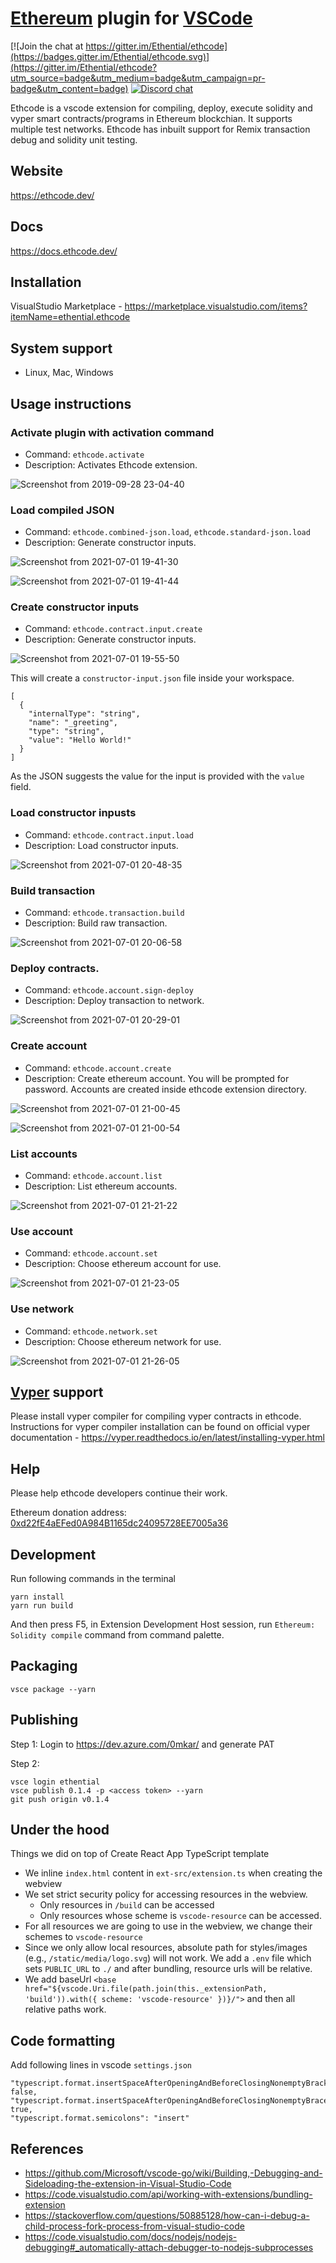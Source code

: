 # [Ethereum](https://ethereum.org/) plugin for [VSCode](https://code.visualstudio.com/)
[![Join the chat at https://gitter.im/Ethential/ethcode](https://badges.gitter.im/Ethential/ethcode.svg)](https://gitter.im/Ethential/ethcode?utm_source=badge&utm_medium=badge&utm_campaign=pr-badge&utm_content=badge)
[![Discord chat](https://img.shields.io/discord/722971683388129290?color=7389D8&logo=discord&logoColor=ffffff)](https://discord.gg/87sE7Bm)

Ethcode is a vscode extension for compiling, deploy, execute solidity and vyper smart contracts/programs in Ethereum blockchian. It supports multiple test networks. Ethcode has inbuilt support for Remix transaction debug and solidity unit testing.

## Website
https://ethcode.dev/
## Docs
https://docs.ethcode.dev/
## Installation
VisualStudio Marketplace - https://marketplace.visualstudio.com/items?itemName=ethential.ethcode

## System support
* Linux, Mac, Windows

## Usage instructions
### Activate plugin with activation command
* Command: `ethcode.activate`
* Description: Activates Ethcode extension.

![Screenshot from 2019-09-28 23-04-40](https://user-images.githubusercontent.com/13261372/78938476-e9f22180-7acf-11ea-8705-5a7f755a962a.png)

### Load compiled JSON
* Command: `ethcode.combined-json.load`, `ethcode.standard-json.load`
* Description: Generate constructor inputs.

![Screenshot from 2021-07-01 19-41-30](https://user-images.githubusercontent.com/13261372/124138953-c7697100-daa4-11eb-9064-5756dba06606.png)

![Screenshot from 2021-07-01 19-41-44](https://user-images.githubusercontent.com/13261372/124138945-c59fad80-daa4-11eb-954a-f47bbf0d0fec.png)

### Create constructor inputs
* Command: `ethcode.contract.input.create`
* Description: Generate constructor inputs.

![Screenshot from 2021-07-01 19-55-50](https://user-images.githubusercontent.com/13261372/124141448-10bac000-daa7-11eb-978e-0746a51b4a08.png)

This will create a `constructor-input.json` file inside your workspace.

```
[
  {
    "internalType": "string",
    "name": "_greeting",
    "type": "string",
    "value": "Hello World!"
  }
]
```
As the JSON suggests the value for the input is provided with the `value` field.

### Load constructor inpusts
* Command: `ethcode.contract.input.load`
* Description: Load constructor inputs.

![Screenshot from 2021-07-01 20-48-35](https://user-images.githubusercontent.com/13261372/124149165-f506e800-daad-11eb-9753-eb1ff58d6ef1.png)

### Build transaction
* Command: `ethcode.transaction.build`
* Description: Build raw transaction.

![Screenshot from 2021-07-01 20-06-58](https://user-images.githubusercontent.com/13261372/124142793-2bd9ff80-daa8-11eb-8a72-31e6bde86d79.png)


### Deploy contracts.
* Command: `ethcode.account.sign-deploy`
* Description: Deploy transaction to network.

![Screenshot from 2021-07-01 20-29-01](https://user-images.githubusercontent.com/13261372/124146369-52e60080-daab-11eb-99ff-acd46cf0d43d.png)

### Create account
* Command: `ethcode.account.create`
* Description: Create ethereum account. You will be prompted for password. Accounts are created inside ethcode extension directory.

![Screenshot from 2021-07-01 21-00-45](https://user-images.githubusercontent.com/13261372/124150942-aa866b00-daaf-11eb-9d31-db538c140d23.png)

![Screenshot from 2021-07-01 21-00-54](https://user-images.githubusercontent.com/13261372/124150937-a9553e00-daaf-11eb-84ab-51a546ad3742.png)

### List accounts
* Command: `ethcode.account.list`
* Description: List ethereum accounts.

![Screenshot from 2021-07-01 21-21-22](https://user-images.githubusercontent.com/13261372/124153761-66489a00-dab2-11eb-9d17-a8b97468a556.png)

### Use account
* Command: `ethcode.account.set`
* Description: Choose ethereum account for use.

![Screenshot from 2021-07-01 21-23-05](https://user-images.githubusercontent.com/13261372/124153955-a0b23700-dab2-11eb-955a-9fca6c640a0b.png)

### Use network
* Command: `ethcode.network.set`
* Description: Choose ethereum network for use.

![Screenshot from 2021-07-01 21-26-05](https://user-images.githubusercontent.com/13261372/124154347-09011880-dab3-11eb-9e54-eb2952894ef8.png)



## [Vyper](https://vyper.readthedocs.io/) support
Please install vyper compiler for compiling vyper contracts in ethcode. Instructions for vyper compiler installation can be found on official vyper documentation - https://vyper.readthedocs.io/en/latest/installing-vyper.html

## Help
Please help ethcode developers continue their work.

Ethereum donation address: [0xd22fE4aEFed0A984B1165dc24095728EE7005a36](https://etherscan.io/address/0xd22fE4aEFed0A984B1165dc24095728EE7005a36)

## Development
Run following commands in the terminal

```shell
yarn install
yarn run build
```
And then press F5, in Extension Development Host session, run `Ethereum: Solidity compile` command from command palette.

## Packaging
```shell
vsce package --yarn
```

## Publishing
Step 1: Login to https://dev.azure.com/0mkar/ and generate PAT

Step 2:
```
vsce login ethential
vsce publish 0.1.4 -p <access token> --yarn
git push origin v0.1.4
```

## Under the hood

Things we did on top of Create React App TypeScript template

* We inline `index.html` content in `ext-src/extension.ts` when creating the webview
* We set strict security policy for accessing resources in the webview.
  * Only resources in `/build` can be accessed
  * Only resources whose scheme is `vscode-resource` can be accessed.
* For all resources we are going to use in the webview, we change their schemes to `vscode-resource`
* Since we only allow local resources, absolute path for styles/images (e.g., `/static/media/logo.svg`) will not work. We add a `.env` file which sets `PUBLIC_URL` to `./` and after bundling, resource urls will be relative.
* We add baseUrl `<base href="${vscode.Uri.file(path.join(this._extensionPath, 'build')).with({ scheme: 'vscode-resource' })}/">` and then all relative paths work.

## Code formatting
Add following lines in vscode `settings.json`
```
"typescript.format.insertSpaceAfterOpeningAndBeforeClosingNonemptyBrackets": false,
"typescript.format.insertSpaceAfterOpeningAndBeforeClosingNonemptyBraces": true,
"typescript.format.semicolons": "insert"
```

## References
* https://github.com/Microsoft/vscode-go/wiki/Building,-Debugging-and-Sideloading-the-extension-in-Visual-Studio-Code
* https://code.visualstudio.com/api/working-with-extensions/bundling-extension
* https://stackoverflow.com/questions/50885128/how-can-i-debug-a-child-process-fork-process-from-visual-studio-code
* https://code.visualstudio.com/docs/nodejs/nodejs-debugging#_automatically-attach-debugger-to-nodejs-subprocesses
